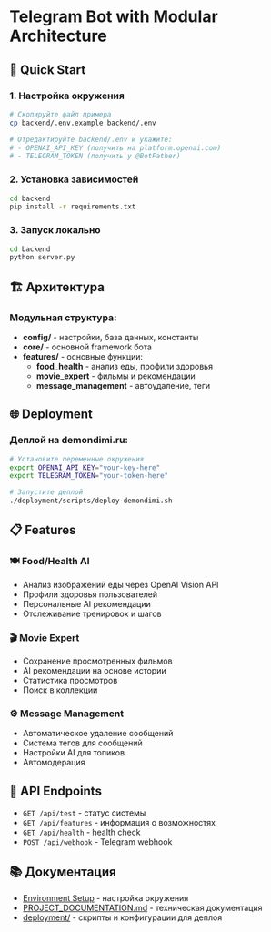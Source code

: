 # Telegram Bot with Modular Architecture

## 🚀 Quick Start

### 1. Настройка окружения
```bash
# Скопируйте файл примера
cp backend/.env.example backend/.env

# Отредактируйте backend/.env и укажите:
# - OPENAI_API_KEY (получить на platform.openai.com)
# - TELEGRAM_TOKEN (получить у @BotFather)
```

### 2. Установка зависимостей
```bash
cd backend
pip install -r requirements.txt
```

### 3. Запуск локально
```bash
cd backend
python server.py
```

## 🏗️ Архитектура

### Модульная структура:
- **config/** - настройки, база данных, константы
- **core/** - основной framework бота
- **features/** - основные функции:
  - **food_health** - анализ еды, профили здоровья
  - **movie_expert** - фильмы и рекомендации  
  - **message_management** - автоудаление, теги

## 🌐 Deployment

### Деплой на demondimi.ru:
```bash
# Установите переменные окружения
export OPENAI_API_KEY="your-key-here"
export TELEGRAM_TOKEN="your-token-here"

# Запустите деплой
./deployment/scripts/deploy-demondimi.sh
```

## 📋 Features

### 🍽️ Food/Health AI
- Анализ изображений еды через OpenAI Vision API
- Профили здоровья пользователей
- Персональные AI рекомендации
- Отслеживание тренировок и шагов

### 🎬 Movie Expert  
- Сохранение просмотренных фильмов
- AI рекомендации на основе истории
- Статистика просмотров
- Поиск в коллекции

### ⚙️ Message Management
- Автоматическое удаление сообщений
- Система тегов для сообщений
- Настройки AI для топиков
- Автомодерация

## 🔧 API Endpoints

- `GET /api/test` - статус системы
- `GET /api/features` - информация о возможностях
- `GET /api/health` - health check
- `POST /api/webhook` - Telegram webhook

## 📚 Документация

- [Environment Setup](ENVIRONMENT_SETUP.md) - настройка окружения
- [PROJECT_DOCUMENTATION.md](PROJECT_DOCUMENTATION.md) - техническая документация
- [deployment/](deployment/) - скрипты и конфигурации для деплоя